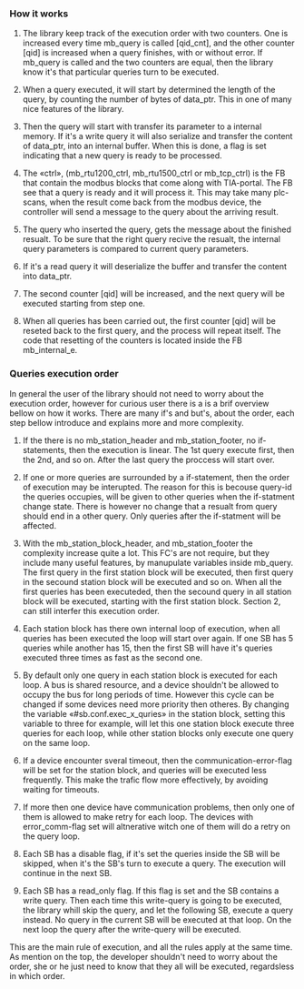 ### How it works

 1. The library keep track of the execution order with two counters. One is increased every time mb_query is called [qid_cnt], and the other counter [qid] is increased when a query finishes, with or without error. If mb_query is called and the two counters are equal, then the library know it's that particular queries turn to be executed.

 2. When a query executed, it will start by determined the length of the query, by counting the number of bytes of data_ptr. This in one of many nice features of the library.

 3. Then the query will start with transfer its parameter to a internal memory. If it's a write query it will also serialize and transfer the content of data_ptr, into an internal buffer. When this is done, a flag is set indicating that a new query is ready to be processed.

 4. The «ctrl», (mb_rtu1200_ctrl, mb_rtu1500_ctrl or mb_tcp_ctrl) is the FB that contain the modbus blocks that come along with TIA-portal. The FB see that a query is ready and it will process it. This may take many plc-scans, when the result come back from the modbus device, the controller will send a message to the query about the arriving result.

 5. The query who inserted the query, gets the message about the finished resualt. To be sure that the right query recive the resualt, the internal query parameters is compared to current query parameters. 

 6. If it's a read query it will deserialize the buffer and transfer the content into data_ptr.

 7. The second counter [qid] will be increased, and the next query will be executed starting from step one.

 8. When all queries has been carried out, the first counter [qid] will be reseted back to the first query, and the process will repeat itself. The code that resetting of the counters is located inside the FB mb_internal_e.


### Queries execution order

In general the user of the library should not need to worry about the execution order, however for curious user there is a is a brif overview bellow on how it works. There are many if's and but's, about the order, each step bellow introduce and explains more and more complexity. 

1. If the there is no mb_station_header and mb_station_footer, no if-statements, then the execution is linear. The 1st query execute first, then the 2nd, and so on. After the last query the proccess will start over.

2. If one or more queries are surrounded by a if-statement, then the order of execution may be interupted. The reason for this is becouse query-id the queries occupies, will be given to other queries when the if-statment change state. There is however no change that a resualt from query should end in a other query. Only queries after the if-statment will be affected.    

3. With the mb_station_block_header, and mb_station_footer the complexity increase quite a lot. This FC's are not require, but they include many useful features, by manupulate variables inside mb_query. The first query in the first station block will be executed, then first query in the secound station block will be executed and so on. When all the first queries has been executeded, then the secound query in all station block will be executed, starting with the first station block. Section 2, can still interfer this execution order. 

4. Each station block has there own internal loop of execution, when all queries has been executed the loop will start over again. If one SB has 5 queries while another has 15, then the first SB will have it's queries executed three times as fast as the second one.

5. By default only one query in each station block is executed for each loop. A bus is shared resource, and a device shouldn't be allowed to occupy the bus for long periods of time. However this cycle can be changed if some devices need more priority then otheres. By changing the variable «#sb.conf.exec_x_quries» in the station block, setting this variable to three for example, will let this one station block execute three queries for each loop, while other station blocks only execute one query on the same loop.

6. If a device encounter sveral timeout, then the communication-error-flag will be set for the station block, and queries will be executed less frequently. This make the trafic flow more effectively, by avoiding waiting for timeouts.

7. If more then one device have communication problems, then only one of them is allowed to make retry for each loop. The devices with error_comm-flag set will altnerative witch one of them will do a retry on the query loop.

8. Each SB has a disable flag, if it's set the queries inside the SB will be skipped, when it's the SB's turn to execute a query. The execution will continue in the next SB.

9. Each SB has a read_only flag. If this flag is set and the SB contains a write query. Then each time this write-query is going to be executed, the library whill skip the query, and let the following SB, execute a query instead. No query in the current SB will be executed at that loop. On the next loop the query after the write-query will be executed.

This are the main rule of execution, and all the rules apply at the same time. As mention on the top, the developer shouldn't need to worry about the order, she or he just need to know that they all will be executed, regardsless in which order.
